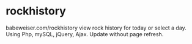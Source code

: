 # rockhistory
babeweiser.com/rockhistory  view rock history for today or select a day.
Using Php, mySQL, jQuery, Ajax.  Update without page refresh.
